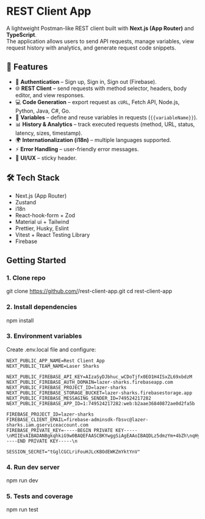# REST Client App

A lightweight Postman-like REST client built with **Next.js (App Router)** and **TypeScript**.  
The application allows users to send API requests, manage variables, view request history with analytics, and generate request code snippets.

## 🚀 Features

- 🔐 **Authentication** – Sign up, Sign in, Sign out (Firebase).
- 🌐 **REST Client** – send requests with method selector, headers, body editor, and view responses.
- 💻 **Code Generation** – export request as `cURL`, Fetch API, Node.js, Python, Java, C#, Go.
- 📝 **Variables** – define and reuse variables in requests (`{{variableName}}`).
- 📊 **History & Analytics** – track executed requests (method, URL, status, latency, sizes, timestamp).
- 🌍 **Internationalization (i18n)** – multiple languages supported.
- ⚡ **Error Handling** – user-friendly error messages.
- 🎨 **UI/UX** – sticky header.

## 🛠️ Tech Stack

- Next.js (App Router)
- Zustand
- i18n
- React-hook-form + Zod
- Material ui + Tailwind
- Prettier, Husky, Eslint
- Vitest + React Testing Library
- Firebase

## Getting Started

### 1. Clone repo

git clone https://github.com/<your-org>/rest-client-app.git
cd rest-client-app

### 2. Install dependencies

npm install

### 3. Environment variables

Create .env.local file and configure:
```
NEXT_PUBLIC_APP_NAME=Rest Client App
NEXT_PUBLIC_TEAM_NAME=Laser Sharks

NEXT_PUBLIC_FIREBASE_API_KEY=AIzaSyDJbhuc_wCDoTjfx0EO1H4ISxZL69xbdzM
NEXT_PUBLIC_FIREBASE_AUTH_DOMAIN=lazer-sharks.firebaseapp.com
NEXT_PUBLIC_FIREBASE_PROJECT_ID=lazer-sharks
NEXT_PUBLIC_FIREBASE_STORAGE_BUCKET=lazer-sharks.firebasestorage.app
NEXT_PUBLIC_FIREBASE_MESSAGING_SENDER_ID=749524217282
NEXT_PUBLIC_FIREBASE_APP_ID=1:749524217282:web:b2aae36840872ae0d2fa5b

FIREBASE_PROJECT_ID=lazer-sharks
FIREBASE_CLIENT_EMAIL=firebase-adminsdk-fbsvc@lazer-sharks.iam.gserviceaccount.com
FIREBASE_PRIVATE_KEY=-----BEGIN PRIVATE KEY-----\nMIIEvAIBADANBgkqhkiG9w0BAQEFAASCBKYwggSiAgEAAoIBAQDLz5dmzYm+4bZh\nqHylnl2k0ACXRSlLg6UOH9ew3C6yC0AvuAwKuwqQmynPAB3khZuYMxIALMAV73jC\niw32fvdsM2zoon/BfHPJhpxjWCQHvIVTbG96mYsl+nBw7d6brLGsRrHZIa5thkUE\nAirqiB8hg7sYeXwjQDvl/0k90iSDfb6peDRj/GjUs+iSf8kS0q5Te0zH3Lo4cu4i\nPvF2Sku/+buTnZuLt7948pwG9bDR86wGr3aRuJONdVcBRQ9w7cTY8U4SvKcM7l4s\nKnsO0UBhCk76vNJzCft7DBmPUL+P+/gTP3JI66Nl4Z6v5SM21TZ23H1Ex16hom37\nSdFe/4XhAgMBAAECggEAErWdqEDHBoBRje55yXmxDqpPhj4W7TPfs4e7H6UJc6uy\nZTmyf/ZX9nAKqvzPlwT9hGpvxRdWkiJCcNgeBy+e8U5ZOZPX7Cr2CsfHfxvTbD24\nnttjR8W6RIQUeAbGEClkGAoB/9+RKRm8fS02blg3mgvYjDB0Hlz3rVnoNHt1gaJ1\nVt+gzEpVJrA2cE9kIREvbvkyYBX/+19x7qjXGDXmVE5b1RShMUPVhaWeB5Ba32Gv\nEYb0JBGkyW9SS8BaHVKuIm73jnMVq/s896cwCb+RjPWxxknrMRHZXihhDS2vq9+S\n2x+MvBJq+QRHXPU47+fmq3+uMXdOOXC9mDY6TjgadwKBgQDoQYUdid3uNMtG484B\nfBFeUHRf8VA1SZ0dmApt3bsDK9pQImEHkwTb3tS0HrKN7n91X4OikfWDJIdPLhMk\njFeR+F6fuBsZTTwNSDTYem5p2pA6tfoTPuvs4fL+JYHAtA//100aaHWW5pgHlJo9\nUtK6Zu1cHlgryNr0tOmf59XMTwKBgQDgpZ99EMASoGsFDCcrRp3GRXPJZsjFIMmL\n8QqwVIMeeMLJAKq5+ZO6kYlif77H7Gp0/zXbLNrgynRUPsuvWR32dnVHLuGwSLfF\nm7FIBHpMv23tfYCxXEjnCA5eNA4mLLJCZqpxiZ7DGQgHoeb4FVH38xjoS16cAr56\nxfm7/R0OzwKBgGvs9mSRijWFBuj8NuBtvMxs6oci5bi9ams0GbSQErUYjawrLZeN\nc/aQB5tjoGlf6I6sQckrtkComs/qgy66oH7OQXpK3RzWzQ8G/LeTvPcnf1oo8fo7\nhPpgzL/YwgDAK6chb0zUOcBTi1YKcdoJQK8p4SarWyGNhmGsJ9wMqUb1AoGAakIN\nAWQl5emZFWcdM9wQDtOVJAOJHa0XiCj4jFU9O/GU+Oxm1NbXaJ0kZcHU5M3PwQ1i\nVQyPb1pz0dFuGL/Ha2e2q3fiarbKrh6pqU3s51Z40afWco4bMaRe33Ix6x6jJsNX\nBaM5xECXyrxq+pdjESwccOwNkS+/F2WDbccYsoMCgYAipmbJbELwvocko6MTf4uz\ncq7eTTJ8ZYgtVQu7UX7UgZFWGfB/pFGjqDePLu8XG+W5XeQrp7ByZqkTKVGMWGWe\nnq8GMwSCGc8rtLRMX8bJmdANveTgloLlrGU1vneFATlNOZc7b+yoEEUGUxJYKjfV\nLVuOC3rYGCYyT8CirOjPJA==\n-----END PRIVATE KEY-----\n

SESSION_SECRET="tGglCGCLriFouHJLcKBOdEWKZmYktYnV"
```
### 4. Run dev server

npm run dev

### 5. Tests and coverage

npm run test


